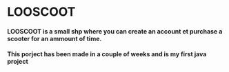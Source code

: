 # LOOSCOOT

#### LOOSCOOT is a small shp where you can create an account et purchase a scooter for an ammount of time. 

#### This porject has been made in a couple of weeks and is my first java project 
